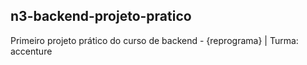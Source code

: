 ##  n3-backend-projeto-pratico
Primeiro projeto prático do curso de backend - {reprograma} | Turma: accenture
